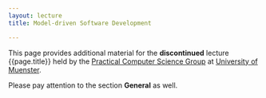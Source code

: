 ```yaml
---
layout: lecture
title: Model-driven Software Development

---
```


This page provides additional material for the **discontinued** lecture {{page.title}} held by the <a href="https://www.wi.uni-muenster.de/department/groups/pi">Practical Computer Science Group</a> at <a href="https://www.uni-muenster.de/">University of Muenster</a>.

Please pay attention to the section **General** as well.
